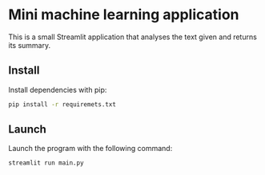 # Mini machine learning application

This is a small Streamlit application that analyses the text given and returns its summary.

## Install

Install dependencies with pip:

```bash
pip install -r requiremets.txt
```

## Launch

Launch the program with the following command:

```bash
streamlit run main.py
```
